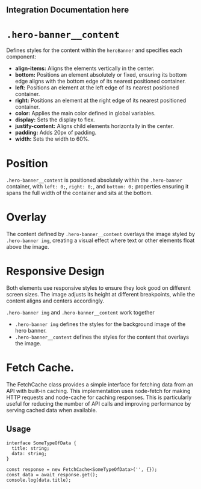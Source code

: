 ## Integration Documentation here
# `.hero-banner__content`

Defines styles for the content within the `heroBanner` and specifies each component:

- **align-items:** Aligns the elements vertically in the center.
- **bottom:** Positions an element absolutely or fixed, ensuring its bottom edge aligns with the bottom edge of its nearest positioned container.
- **left:** Positions an element at the left edge of its nearest positioned container.
- **right:** Positions an element at the right edge of its nearest positioned container.
- **color:** Applies the main color defined in global variables.
- **display:** Sets the display to flex.
- **justify-content:** Aligns child elements horizontally in the center.
- **padding:** Adds 20px of padding.
- **width:** Sets the width to 60%.

# Position

`.hero-banner__content` is positioned absolutely within the `.hero-banner` container, with `left: 0;`, `right: 0;`, and `bottom: 0;` properties ensuring it spans the full width of the container and sits at the bottom.

# Overlay

The content defined by `.hero-banner__content` overlays the image styled by `.hero-banner img`, creating a visual effect where text or other elements float above the image.

# Responsive Design

Both elements use responsive styles to ensure they look good on different screen sizes. The image adjusts its height at different breakpoints, while the content aligns and centers accordingly.

`.hero-banner img` and `.hero-banner__content` work together

- `.hero-banner img` defines the styles for the background image of the hero banner.
- `.hero-banner__content` defines the styles for the content that overlays the image.

# Fetch Cache.

The FetchCache class provides a simple interface for fetching data from an API with built-in caching. This implementation uses node-fetch for making HTTP requests and node-cache for caching responses. This is particularly useful for reducing the number of API calls and improving performance by serving cached data when available.

## Usage 

```
interface SomeTypeOfData {
  title: string;
  data: string;
}
```

```
const response = new FetchCache<SomeTypeOfData>('', {});
const data = await response.get();
console.log(data.title);

```